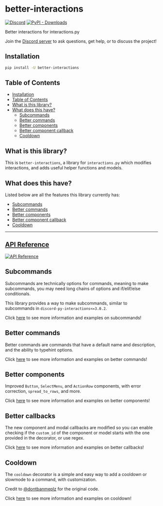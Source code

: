 # better-interactions

[![Discord](https://img.shields.io/discord/924871439776108544?color=blue&label=discord&style=for-the-badge)](https://discord.gg/Y78bpT5aNv) [![PyPI - Downloads](https://img.shields.io/pypi/dm/interactions-better-components?color=blue&style=for-the-badge)](https://pypi.org/project/better-interactions/)

Better interactions for interactions.py

Join the [Discord server](https://discord.gg/Y78bpT5aNv) to ask questions, get help, or to discuss the project!

## Installation

```bash
pip install -U better-interactions
```

## Table of Contents

- [Installation](#installation)
- [Table of Contents](#table-of-contents)
- [What is this library?](#what-is-this-library)
- [What does this have?](#what-does-this-have)
  - [Subcommands](#subcommands)
  - [Better commands](#better-commands)
  - [Better components](#better-components)
  - [Better component callback](#better-component-callback)
  - [Cooldown](#cooldown)

## What is this library?

This is `better-interactions`, a library for `interactions.py` which modifies interactions, and adds useful helper functions and models.

## What does this have?

Listed below are all the features this library currently has:

- [Subcommands](#subcommands)
- [Better commands](#better-commands)
- [Better components](#better-components)
- [Better component callback](#better-component-callback)
- [Cooldown](#cooldown)

---------------------

## [API Reference](./docs/api_reference.md)

[![API Reference](https://img.shields.io/badge/API-Reference-blue.svg)](./docs/api_reference.md)

## Subcommands

Subcommands are technically options for commands, meaning to make subcommands, you may need long chains of options and if/elif/else conditionals.

This library provides a way to make subcommands, similar to subcommands in `discord-py-interactions<=3.0.2`.

Click [here](./subcommands.md) to see more information and examples on subcommands!

## Better commands

Better commands are commands that have a default name and description, and the ability to typehint options.

Click [here](./better_commands.md) to see more information and examples on better commands!

## Better components

Improved `Button`, `SelectMenu`, and `ActionRow` components, with error correction, `spread_to_rows`, and more.

Click [here](./better_components.md) to see more information and examples on better components!

## Better callbacks

The new component and modal callbacks are modified so you can enable checking if the `custom_id` of the component or model starts with the one provided in the decorator, or use regex.

Click [here](./better_callbacks.md) to see more information and examples on better callbacks!

## Cooldown

The `cooldown` decorator is a simple and easy way to add a cooldown or slowmode to a command, with customization.

Credit to [@dontbanmeplz](https://github.com/dontbanmeplz) for the original code.

Click [here](./cooldown.md) to see more information and examples on cooldown!
